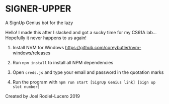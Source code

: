# SIGNER-UPPER
A SignUp Genius bot for the lazy

Hello! I made this after I slacked and got a sucky time for my CS61A lab... Hopefully it never happens to us again!

1. Install NVM for Windows
https://github.com/coreybutler/nvm-windows/releases

1. Run `npm install` to install all NPM dependencies

1. Open `creds.js` and type your email and password in the quotation marks

1. Run the program with `npm run start [SignUp Genius link] [Sign up slot number]`

Created by Joel Rodiel-Lucero 2019
